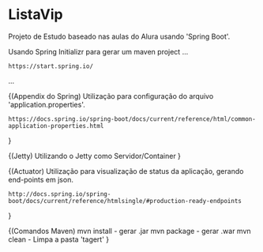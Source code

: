 # ListaVip

Projeto de Estudo baseado nas aulas do Alura usando 'Spring Boot'.


Usando Spring Initializr para gerar um maven project 
...

	https://start.spring.io/
	
...

{(Appendix do Spring)
	Utilização para configuração do arquivo 'application.properties'.
	
	https://docs.spring.io/spring-boot/docs/current/reference/html/common-application-properties.html
}

{(Jetty)
	Utilizando o Jetty como Servidor/Container
}

{(Actuator)
	Utilização para visualização de status da aplicação, gerando end-points em json.
	
	http://docs.spring.io/spring-boot/docs/current/reference/htmlsingle/#production-ready-endpoints

}

{(Comandos Maven)
mvn install - gerar .jar
mvn package - gerar .war
mvn clean - Limpa a pasta 'tagert'
}



